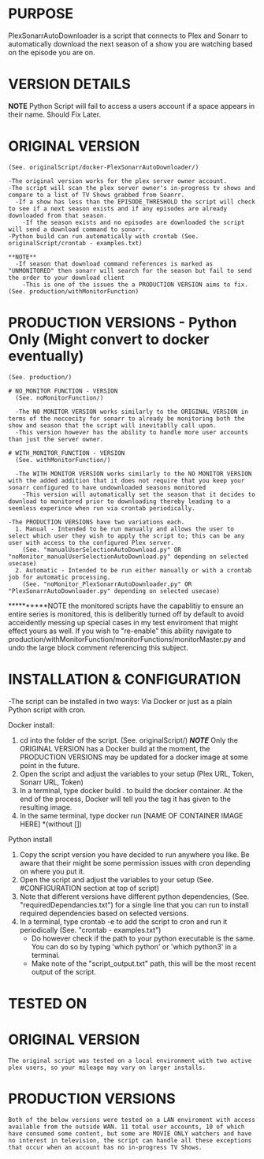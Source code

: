 # PURPOSE
PlexSonarrAutoDownloader is a script that connects to Plex and Sonarr to automatically
download the next season of a show you are watching based on the episode you are on.


# VERSION DETAILS

**NOTE**
Python Script will fail to access a users account if a space appears in their name. Should Fix Later.

  # ORIGINAL VERSION
    (See. originalScript/docker-PlexSonarrAutoDownloader/)

    -The original version works for the plex server owner account.
    -The script will scan the plex server owner's in-progress tv shows and compare to a list of TV Shows grabbed from Soanrr.
      -If a show has less than the EPISODE_THRESHOLD the script will check to see if a next season exists and if any episodes are already downloaded from that season.
        -If the season exists and no episodes are downloaded the script will send a download command to sonarr.
    -Python build can run automatically with crontab (See. originalScript/crontab - examples.txt)

    **NOTE**
      -If season that download command references is marked as "UNMONITORED" then sonarr will search for the season but fail to send the order to your download client
        -This is one of the issues the a PRODUCTION VERSION aims to fix. (See. production/withMonitorFunction)

  # PRODUCTION VERSIONS - Python Only (Might convert to docker eventually)
    (See. production/)

    # NO_MONITOR FUNCTION - VERSION
      (See. noMonitorFunction/)

      -The NO MONITOR VERSION works similarly to the ORIGINAL VERSION in terms of the neccecity for sonarr to already be monitoring both the show and season that the script will inevitablly call upon.
      -This version however has the ability to handle more user accounts than just the server owner.

    # WITH_MONITOR_FUNCTION - VERSION
      (See. withMonitorFunction/)

      -The WITH MONITOR VERSION works similarly to the NO MONITOR VERSION with the added addition that it does not require that you keep your sonarr configured to have undownloaded seasons monitored
        -This version will automatically set the season that it decides to download to monitored prior to downloading thereby leading to a seemless experince when run via crontab periodically.

    -The PRODUCTION VERSIONS have two variations each.
      1. Manual - Intended to be run manually and allows the user to select which user they wish to apply the script to; this can be any user with access to the configured Plex server.
        (See. "manualUserSelectionAutoDownload.py" OR "noMonitor_manualUserSelectionAutoDownload.py" depending on selected usecase)
      2. Automatic - Intended to be run either manually or with a crontab job for automatic processing.
        (See. "noMonitor_PlexSonarrAutoDownloader.py" OR "PlexSonarrAutoDownloader.py" depending on selected usecase)


**********NOTE the monitored scripts have the capablitiy to ensure an entire series is monitored, this is deliberitly turned off by default to avoid acceidently messing up special cases in my test enviroment that might effect yours as well. If you wish to "re-enable" this ability navigate to production/withMonitorFunction/monitorFunctions/monitorMaster.py and undo the large block comment referencing this subject.



# INSTALLATION & CONFIGURATION
  -The script can be installed in two ways: Via Docker or just as a plain Python script with cron.

  Docker install:
  1. cd into the folder of the script.
    (See. originalScript/)
      ***NOTE*** Only the ORIGINAL VERSION has a Docker build at the moment, the PRODUCTION VERSIONS may be updated for a docker image at some point in the future.
  2. Open the script and adjust the variables to your setup (Plex URL, Token, Sonarr URL, Token)
  3. In a terminal, type docker build . to build the docker container. At the end of the process, Docker will tell you the tag
    it has given to the resulting image.
  4. In the same terminal, type docker run [NAME OF CONTAINER IMAGE HERE]
    *(without [])

  Python install
  1. Copy the script version you have decided to run anywhere you like. Be aware that their might be some permission issues with cron depending on where you put it.
  2. Open the script and adjust the variables to your setup (See. #CONFIGURATION section at top of script)
  3. Note that different versions have different python dependencies, (See. "requiredDependancies.txt") for a single line that you can run to install required dependencies based on selected versions.
  4. In a terminal, type crontab -e to add the script to cron and run it periodically
    (See. "crontab - examples.txt")
      - Do however check if the path to your python executable is the same. You can do so by typing 'which python' or 'which python3' in a terminal.
      - Make note of the "script_output.txt" path, this will be the most recent output of the script.


# TESTED ON

  # ORIGINAL VERSION
    The original script was tested on a local environment with two active plex users, so your mileage may vary on larger installs.

  # PRODUCTION VERSIONS
    Both of the below versions were tested on a LAN enviroment with access available from the outside WAN. 11 total user accounts, 10 of which have consumed some content, but some are MOVIE ONLY watchers and have no interest in television, the script can handle all these exceptions that occur when an account has no in-progress TV Shows.
